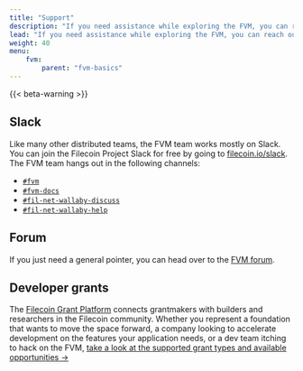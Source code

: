 ```yaml
---
title: "Support"
description: "If you need assistance while exploring the FVM, you can reach out to the team and community using the links on this page. Since the FVM project is still in it's early phases, you should expect these links to change over time."
lead: "If you need assistance while exploring the FVM, you can reach out to the team and community using the links on this page. Since the FVM project is still in it's early phases, you should expect these links to change over time."
weight: 40
menu:
    fvm:
        parent: "fvm-basics"
---
```


{{< beta-warning >}}

## Slack

Like many other distributed teams, the FVM team works mostly on Slack. You can join the Filecoin Project Slack for free by going to [filecoin.io/slack](https://filecoin.io/slack/). The FVM team hangs out in the following channels:

- [`#fvm`](https://filecoinproject.slack.com/archives/C029MT4PQB1)
- [`#fvm-docs`](https://filecoinproject.slack.com/archives/C03MDFERKMJ)
- [`#fil-net-wallaby-discuss`](https://filecoinproject.slack.com/archives/C03KGBTJ0BY)
- [`#fil-net-wallaby-help`](https://filecoinproject.slack.com/archives/C03KGBVJCKG)

## Forum

If you just need a general pointer, you can head over to the [FVM forum](https://fvm-forum.filecoin.io).

## Developer grants

The [Filecoin Grant Platform](https://github.com/filecoin-project/devgrants) connects grantmakers with builders and researchers in the Filecoin community. Whether you represent a foundation that wants to move the space forward, a company looking to accelerate development on the features your application needs, or a dev team itching to hack on the FVM, [take a look at the supported grant types and available opportunities →](https://github.com/filecoin-project/devgrants)

